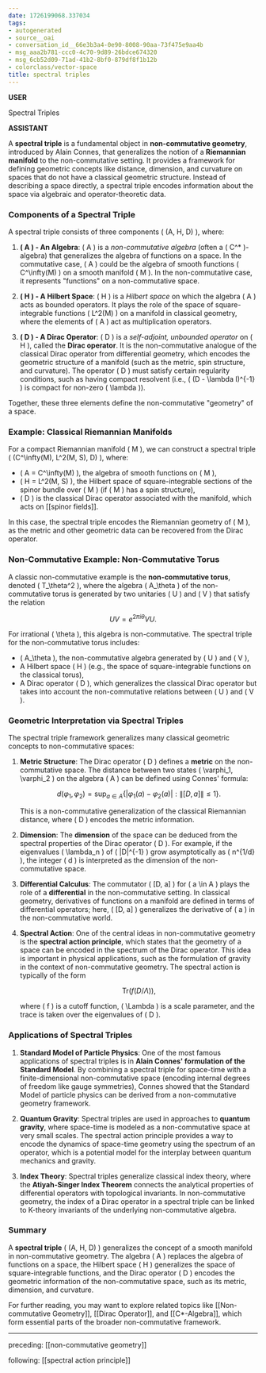 ```yaml
---
date: 1726199068.337034
tags:
- autogenerated
- source__oai
- conversation_id__66e3b3a4-0e90-8008-90aa-73f475e9aa4b
- msg_aaa2b781-ccc0-4c70-9d89-26bdce674320
- msg_6cb52d09-71ad-41b2-8bf0-879df8f1b12b
- colorclass/vector-space
title: spectral triples
---
```


**USER**

Spectral Triples


**ASSISTANT**

A **spectral triple** is a fundamental object in **non-commutative geometry**, introduced by Alain Connes, that generalizes the notion of a **Riemannian manifold** to the non-commutative setting. It provides a framework for defining geometric concepts like distance, dimension, and curvature on spaces that do not have a classical geometric structure. Instead of describing a space directly, a spectral triple encodes information about the space via algebraic and operator-theoretic data.

### Components of a Spectral Triple

A spectral triple consists of three components \( (A, H, D) \), where:

1. **\( A \) - An Algebra**: \( A \) is a *non-commutative algebra* (often a \( C^* \)-algebra) that generalizes the algebra of functions on a space. In the commutative case, \( A \) could be the algebra of smooth functions \( C^\infty(M) \) on a smooth manifold \( M \). In the non-commutative case, it represents "functions" on a non-commutative space.

2. **\( H \) - A Hilbert Space**: \( H \) is a *Hilbert space* on which the algebra \( A \) acts as bounded operators. It plays the role of the space of square-integrable functions \( L^2(M) \) on a manifold in classical geometry, where the elements of \( A \) act as multiplication operators.

3. **\( D \) - A Dirac Operator**: \( D \) is a *self-adjoint, unbounded operator* on \( H \), called the **Dirac operator**. It is the non-commutative analogue of the classical Dirac operator from differential geometry, which encodes the geometric structure of a manifold (such as the metric, spin structure, and curvature). The operator \( D \) must satisfy certain regularity conditions, such as having compact resolvent (i.e., \( (D - \lambda I)^{-1} \) is compact for non-zero \( \lambda \)).

Together, these three elements define the non-commutative "geometry" of a space.

### Example: Classical Riemannian Manifolds

For a compact Riemannian manifold \( M \), we can construct a spectral triple \( (C^\infty(M), L^2(M, S), D) \), where:

- \( A = C^\infty(M) \), the algebra of smooth functions on \( M \),
- \( H = L^2(M, S) \), the Hilbert space of square-integrable sections of the spinor bundle over \( M \) (if \( M \) has a spin structure),
- \( D \) is the classical Dirac operator associated with the manifold, which acts on [[spinor fields]].

In this case, the spectral triple encodes the Riemannian geometry of \( M \), as the metric and other geometric data can be recovered from the Dirac operator.

### Non-Commutative Example: Non-Commutative Torus

A classic non-commutative example is the **non-commutative torus**, denoted \( T_\theta^2 \), where the algebra \( A_\theta \) of the non-commutative torus is generated by two unitaries \( U \) and \( V \) that satisfy the relation

$$
UV = e^{2 \pi i \theta} VU.
$$

For irrational \( \theta \), this algebra is non-commutative. The spectral triple for the non-commutative torus includes:

- \( A_\theta \), the non-commutative algebra generated by \( U \) and \( V \),
- A Hilbert space \( H \) (e.g., the space of square-integrable functions on the classical torus),
- A Dirac operator \( D \), which generalizes the classical Dirac operator but takes into account the non-commutative relations between \( U \) and \( V \).

### Geometric Interpretation via Spectral Triples

The spectral triple framework generalizes many classical geometric concepts to non-commutative spaces:

1. **Metric Structure**: The Dirac operator \( D \) defines a **metric** on the non-commutative space. The distance between two states \( \varphi_1, \varphi_2 \) on the algebra \( A \) can be defined using Connes' formula:

   $$
   d(\varphi_1, \varphi_2) = \sup_{a \in A} \{ |\varphi_1(a) - \varphi_2(a)| : \| [D, a] \| \leq 1 \}.
   $$

   This is a non-commutative generalization of the classical Riemannian distance, where \( D \) encodes the metric information.

2. **Dimension**: The **dimension** of the space can be deduced from the spectral properties of the Dirac operator \( D \). For example, if the eigenvalues \( \lambda_n \) of \( |D|^{-1} \) grow asymptotically as \( n^{1/d} \), the integer \( d \) is interpreted as the dimension of the non-commutative space.

3. **Differential Calculus**: The commutator \( [D, a] \) for \( a \in A \) plays the role of a **differential** in the non-commutative setting. In classical geometry, derivatives of functions on a manifold are defined in terms of differential operators; here, \( [D, a] \) generalizes the derivative of \( a \) in the non-commutative world.

4. **Spectral Action**: One of the central ideas in non-commutative geometry is the **spectral action principle**, which states that the geometry of a space can be encoded in the spectrum of the Dirac operator. This idea is important in physical applications, such as the formulation of gravity in the context of non-commutative geometry. The spectral action is typically of the form

   $$
   \text{Tr}(f(D/\Lambda)),
   $$

   where \( f \) is a cutoff function, \( \Lambda \) is a scale parameter, and the trace is taken over the eigenvalues of \( D \).

### Applications of Spectral Triples

1. **Standard Model of Particle Physics**: One of the most famous applications of spectral triples is in **Alain Connes' formulation of the Standard Model**. By combining a spectral triple for space-time with a finite-dimensional non-commutative space (encoding internal degrees of freedom like gauge symmetries), Connes showed that the Standard Model of particle physics can be derived from a non-commutative geometry framework.

2. **Quantum Gravity**: Spectral triples are used in approaches to **quantum gravity**, where space-time is modeled as a non-commutative space at very small scales. The spectral action principle provides a way to encode the dynamics of space-time geometry using the spectrum of an operator, which is a potential model for the interplay between quantum mechanics and gravity.

3. **Index Theory**: Spectral triples generalize classical index theory, where the **Atiyah-Singer Index Theorem** connects the analytical properties of differential operators with topological invariants. In non-commutative geometry, the index of a Dirac operator in a spectral triple can be linked to K-theory invariants of the underlying non-commutative algebra.

### Summary

A **spectral triple** \( (A, H, D) \) generalizes the concept of a smooth manifold in non-commutative geometry. The algebra \( A \) replaces the algebra of functions on a space, the Hilbert space \( H \) generalizes the space of square-integrable functions, and the Dirac operator \( D \) encodes the geometric information of the non-commutative space, such as its metric, dimension, and curvature.

For further reading, you may want to explore related topics like [[Non-commutative Geometry]], [[Dirac Operator]], and [[C*-Algebra]], which form essential parts of the broader non-commutative framework.


---

preceding: [[non-commutative geometry]]  


following: [[spectral action principle]]